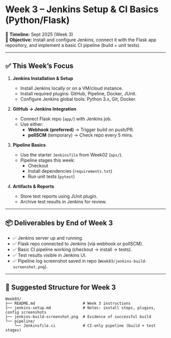 # Week 3 – Jenkins Setup & CI Basics (Python/Flask)

📅 **Timeline:** Sept 2025 (Week 3)  
🎯 **Objective:** Install and configure Jenkins, connect it with the Flask app repository, and implement a basic CI pipeline (build + unit tests).  

---

## ✅ This Week’s Focus
1. **Jenkins Installation & Setup**
   - Install Jenkins locally or on a VM/cloud instance.  
   - Install required plugins: GitHub, Pipeline, Docker, JUnit.  
   - Configure Jenkins global tools: Python 3.x, Git, Docker.  

2. **GitHub → Jenkins Integration**
   - Connect Flask repo (`app/`) with Jenkins job.  
   - Use either:  
     - **Webhook (preferred)** → Trigger build on push/PR.  
     - **pollSCM** (temporary) → Check repo every 5 mins.  

3. **Pipeline Basics**
   - Use the starter `Jenkinsfile` from Week02 (`ops/`).  
   - Pipeline stages this week:  
     - Checkout  
     - Install dependencies (`requirements.txt`)  
     - Run unit tests (`pytest`)  

4. **Artifacts & Reports**
   - Store test reports using JUnit plugin.  
   - Archive test results in Jenkins for review.  

---

## 📦 Deliverables by End of Week 3
- ✅ Jenkins server up and running.  
- ✅ Flask repo connected to Jenkins (via webhook or pollSCM).  
- ✅ Basic CI pipeline working (checkout → install → tests).  
- ✅ Test results visible in Jenkins UI.  
- ✅ Pipeline log screenshot saved in repo (`Week03/jenkins-build-screenshot.png`).  

---

## 📂 Suggested Structure for Week 3
```text
Week03/
├── README.md                     # Week 3 instructions
├── jenkins-setup.md              # Notes: install steps, plugins, config screenshots
├── jenkins-build-screenshot.png  # Evidence of successful build
└── pipeline/
    └── Jenkinsfile.ci            # CI-only pipeline (build + test stages)
